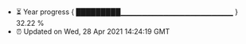 - ⏳ Year progress { █████████▁▁▁▁▁▁▁▁▁▁▁▁▁▁▁▁▁▁▁▁▁ } 32.22 %
- ⏰ Updated on Wed, 28 Apr 2021 14:24:19 GMT

